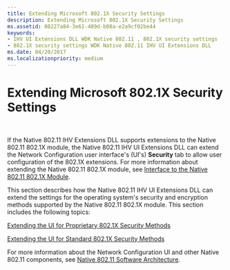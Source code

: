 ```yaml
---
title: Extending Microsoft 802.1X Security Settings
description: Extending Microsoft 802.1X Security Settings
ms.assetid: 08227a84-3e61-409d-b08a-e2a9cf02be44
keywords:
- IHV UI Extensions DLL WDK Native 802.11 , 802.1X security settings
- 802.1X security settings WDK Native 802.11 IHV UI Extensions DLL
ms.date: 04/20/2017
ms.localizationpriority: medium
---
```


# Extending Microsoft 802.1X Security Settings




 

If the Native 802.11 IHV Extensions DLL supports extensions to the Native 802.11 802.1X module, the Native 802.11 IHV UI Extensions DLL can extend the Network Configuration user interface's (UI's) **Security** tab to allow user configuration of the 802.1X extensions. For more information about extending the Native 802.11 802.1X module, see [Interface to the Native 802.11 802.1X Module](interface-to-the-native-802-11-802-1x-module.md).

This section describes how the Native 802.11 IHV UI Extensions DLL can extend the settings for the operating system's security and encryption methods supported by the Native 802.11 802.1X module. This section includes the following topics:

[Extending the UI for Proprietary 802.1X Security Methods](extending-the-ui-for-proprietary-802-1x-security-methods.md)

[Extending the UI for Standard 802.1X Security Methods](extending-the-ui-for-standard-802-1x-security-methods.md)

For more information about the Network Configuration UI and other Native 802.11 components, see [Native 802.11 Software Architecture](/previous-versions/windows/hardware/wireless/native-802-11-software-architecture).

 

 